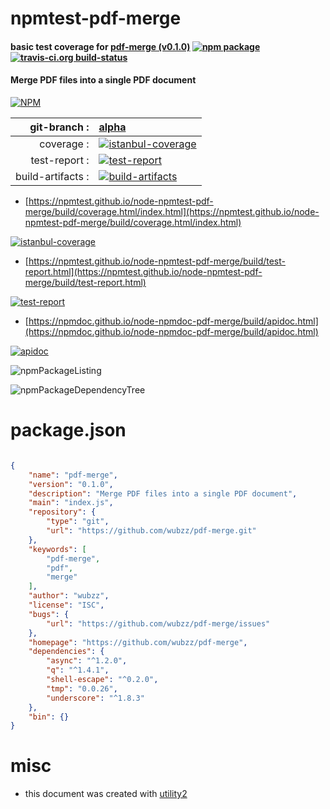 # npmtest-pdf-merge

#### basic test coverage for  [pdf-merge (v0.1.0)](https://github.com/wubzz/pdf-merge)  [![npm package](https://img.shields.io/npm/v/npmtest-pdf-merge.svg?style=flat-square)](https://www.npmjs.org/package/npmtest-pdf-merge) [![travis-ci.org build-status](https://api.travis-ci.org/npmtest/node-npmtest-pdf-merge.svg)](https://travis-ci.org/npmtest/node-npmtest-pdf-merge)

#### Merge PDF files into a single PDF document

[![NPM](https://nodei.co/npm/pdf-merge.png?downloads=true&downloadRank=true&stars=true)](https://www.npmjs.com/package/pdf-merge)

| git-branch : | [alpha](https://github.com/npmtest/node-npmtest-pdf-merge/tree/alpha)|
|--:|:--|
| coverage : | [![istanbul-coverage](https://npmtest.github.io/node-npmtest-pdf-merge/build/coverage.badge.svg)](https://npmtest.github.io/node-npmtest-pdf-merge/build/coverage.html/index.html)|
| test-report : | [![test-report](https://npmtest.github.io/node-npmtest-pdf-merge/build/test-report.badge.svg)](https://npmtest.github.io/node-npmtest-pdf-merge/build/test-report.html)|
| build-artifacts : | [![build-artifacts](https://npmtest.github.io/node-npmtest-pdf-merge/glyphicons_144_folder_open.png)](https://github.com/npmtest/node-npmtest-pdf-merge/tree/gh-pages/build)|

- [https://npmtest.github.io/node-npmtest-pdf-merge/build/coverage.html/index.html](https://npmtest.github.io/node-npmtest-pdf-merge/build/coverage.html/index.html)

[![istanbul-coverage](https://npmtest.github.io/node-npmtest-pdf-merge/build/screenCapture.buildCi.browser.%252Ftmp%252Fbuild%252Fcoverage.lib.html.png)](https://npmtest.github.io/node-npmtest-pdf-merge/build/coverage.html/index.html)

- [https://npmtest.github.io/node-npmtest-pdf-merge/build/test-report.html](https://npmtest.github.io/node-npmtest-pdf-merge/build/test-report.html)

[![test-report](https://npmtest.github.io/node-npmtest-pdf-merge/build/screenCapture.buildCi.browser.%252Ftmp%252Fbuild%252Ftest-report.html.png)](https://npmtest.github.io/node-npmtest-pdf-merge/build/test-report.html)

- [https://npmdoc.github.io/node-npmdoc-pdf-merge/build/apidoc.html](https://npmdoc.github.io/node-npmdoc-pdf-merge/build/apidoc.html)

[![apidoc](https://npmdoc.github.io/node-npmdoc-pdf-merge/build/screenCapture.buildCi.browser.%252Ftmp%252Fbuild%252Fapidoc.html.png)](https://npmdoc.github.io/node-npmdoc-pdf-merge/build/apidoc.html)

![npmPackageListing](https://npmtest.github.io/node-npmtest-pdf-merge/build/screenCapture.npmPackageListing.svg)

![npmPackageDependencyTree](https://npmtest.github.io/node-npmtest-pdf-merge/build/screenCapture.npmPackageDependencyTree.svg)



# package.json

```json

{
    "name": "pdf-merge",
    "version": "0.1.0",
    "description": "Merge PDF files into a single PDF document",
    "main": "index.js",
    "repository": {
        "type": "git",
        "url": "https://github.com/wubzz/pdf-merge.git"
    },
    "keywords": [
        "pdf-merge",
        "pdf",
        "merge"
    ],
    "author": "wubzz",
    "license": "ISC",
    "bugs": {
        "url": "https://github.com/wubzz/pdf-merge/issues"
    },
    "homepage": "https://github.com/wubzz/pdf-merge",
    "dependencies": {
        "async": "^1.2.0",
        "q": "^1.4.1",
        "shell-escape": "^0.2.0",
        "tmp": "0.0.26",
        "underscore": "^1.8.3"
    },
    "bin": {}
}
```



# misc
- this document was created with [utility2](https://github.com/kaizhu256/node-utility2)
